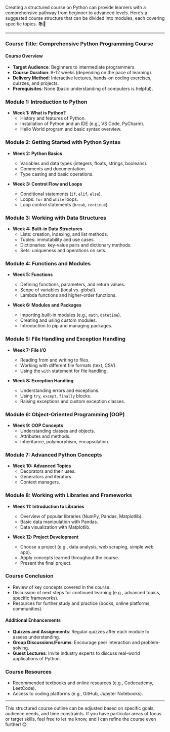 Creating a structured course on Python can provide learners with a comprehensive pathway from beginner to advanced levels. Here’s a suggested course structure that can be divided into modules, each covering specific topics. 📚🐍

---

### Course Title: Comprehensive Python Programming Course

#### Course Overview
- **Target Audience**: Beginners to intermediate programmers.
- **Course Duration**: 8-12 weeks (depending on the pace of learning).
- **Delivery Method**: Interactive lectures, hands-on coding exercises, quizzes, and projects.
- **Prerequisites**: None (basic understanding of computers is helpful).

### Module 1: Introduction to Python
- **Week 1: What is Python?**
  - History and features of Python.
  - Installation of Python and an IDE (e.g., VS Code, PyCharm).
  - Hello World program and basic syntax overview.

### Module 2: Getting Started with Python Syntax
- **Week 2: Python Basics**
  - Variables and data types (integers, floats, strings, booleans).
  - Comments and documentation.
  - Type casting and basic operations.

- **Week 3: Control Flow and Loops**
  - Conditional statements (`if`, `elif`, `else`).
  - Loops: `for` and `while` loops.
  - Loop control statements (`break`, `continue`).

### Module 3: Working with Data Structures
- **Week 4: Built-in Data Structures**
  - Lists: creation, indexing, and list methods.
  - Tuples: immutability and use cases.
  - Dictionaries: key-value pairs and dictionary methods.
  - Sets: uniqueness and operations on sets.

### Module 4: Functions and Modules
- **Week 5: Functions**
  - Defining functions, parameters, and return values.
  - Scope of variables (local vs. global).
  - Lambda functions and higher-order functions.

- **Week 6: Modules and Packages**
  - Importing built-in modules (e.g., `math`, `datetime`).
  - Creating and using custom modules.
  - Introduction to pip and managing packages.

### Module 5: File Handling and Exception Handling
- **Week 7: File I/O**
  - Reading from and writing to files.
  - Working with different file formats (text, CSV).
  - Using the `with` statement for file handling.

- **Week 8: Exception Handling**
  - Understanding errors and exceptions.
  - Using `try`, `except`, `finally` blocks.
  - Raising exceptions and custom exception classes.

### Module 6: Object-Oriented Programming (OOP)
- **Week 9: OOP Concepts**
  - Understanding classes and objects.
  - Attributes and methods.
  - Inheritance, polymorphism, encapsulation.

### Module 7: Advanced Python Concepts
- **Week 10: Advanced Topics**
  - Decorators and their uses.
  - Generators and iterators.
  - Context managers.

### Module 8: Working with Libraries and Frameworks
- **Week 11: Introduction to Libraries**
  - Overview of popular libraries (NumPy, Pandas, Matplotlib).
  - Basic data manipulation with Pandas.
  - Data visualization with Matplotlib.

- **Week 12: Project Development**
  - Choose a project (e.g., data analysis, web scraping, simple web app).
  - Apply concepts learned throughout the course.
  - Present the final project.

### Course Conclusion
- Review of key concepts covered in the course.
- Discussion of next steps for continued learning (e.g., advanced topics, specific frameworks).
- Resources for further study and practice (books, online platforms, communities).

#### Additional Enhancements
- **Quizzes and Assignments**: Regular quizzes after each module to assess understanding.
- **Group Discussions/Forums**: Encourage peer interaction and problem-solving.
- **Guest Lectures**: Invite industry experts to discuss real-world applications of Python.

### Course Resources
- Recommended textbooks and online resources (e.g., Codecademy, LeetCode).
- Access to coding platforms (e.g., GitHub, Jupyter Notebooks).

---

This structured course outline can be adjusted based on specific goals, audience needs, and time constraints. If you have particular areas of focus or target skills, feel free to let me know, and I can refine the course even further! 😊
